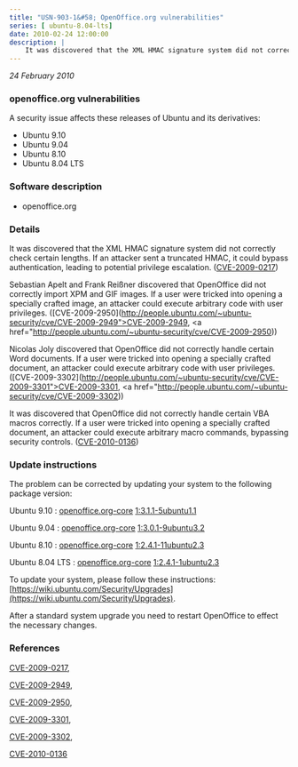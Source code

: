 ```yaml
---
title: "USN-903-1&#58; OpenOffice.org vulnerabilities"
series: [ ubuntu-8.04-lts]
date: 2010-02-24 12:00:00
description: |
    It was discovered that the XML HMAC signature system did not correctly check certain lengths. If an attacker sent a truncated HMAC, it could bypass authentication, leading to potential privilege escalation. ([CVE-2009-0217](http://people.ubuntu.com/~ubuntu-security/cve/CVE-2009-0217))
--- 
```

 
 

*24 February 2010*

### openoffice.org vulnerabilities

A security issue affects these releases of Ubuntu and its derivatives:

* Ubuntu 9.10
* Ubuntu 9.04
* Ubuntu 8.10
* Ubuntu 8.04 LTS

### Software description

* openoffice.org 

### Details

It was discovered that the XML HMAC signature system did not correctly check certain lengths. If an attacker sent a truncated HMAC, it could bypass authentication, leading to potential privilege escalation. ([CVE-2009-0217](http://people.ubuntu.com/~ubuntu-security/cve/CVE-2009-0217))

Sebastian Apelt and Frank Reißner discovered that OpenOffice did not correctly import XPM and GIF images. If a user were tricked into opening a specially crafted image, an attacker could execute arbitrary code with user privileges. ([CVE-2009-2950](http://people.ubuntu.com/~ubuntu-security/cve/CVE-2009-2949">CVE-2009-2949</a>, <a href="http://people.ubuntu.com/~ubuntu-security/cve/CVE-2009-2950))

Nicolas Joly discovered that OpenOffice did not correctly handle certain Word documents. If a user were tricked into opening a specially crafted document, an attacker could execute arbitrary code with user privileges. ([CVE-2009-3302](http://people.ubuntu.com/~ubuntu-security/cve/CVE-2009-3301">CVE-2009-3301</a>, <a href="http://people.ubuntu.com/~ubuntu-security/cve/CVE-2009-3302))

It was discovered that OpenOffice did not correctly handle certain VBA macros correctly. If a user were tricked into opening a specially crafted document, an attacker could execute arbitrary macro commands, bypassing security controls. ([CVE-2010-0136](http://people.ubuntu.com/~ubuntu-security/cve/CVE-2010-0136)) 

### Update instructions

The problem can be corrected by updating your system to the following package version:

Ubuntu 9.10
 : [openoffice.org-core](https://launchpad.net/ubuntu/+source/openoffice.org) <span> [1:3.1.1-5ubuntu1.1](https://launchpad.net/ubuntu/+source/openoffice.org/1:3.1.1-5ubuntu1.1) </span> 

Ubuntu 9.04
 : [openoffice.org-core](https://launchpad.net/ubuntu/+source/openoffice.org) <span> [1:3.0.1-9ubuntu3.2](https://launchpad.net/ubuntu/+source/openoffice.org/1:3.0.1-9ubuntu3.2) </span> 

Ubuntu 8.10
 : [openoffice.org-core](https://launchpad.net/ubuntu/+source/openoffice.org) <span> [1:2.4.1-11ubuntu2.3](https://launchpad.net/ubuntu/+source/openoffice.org/1:2.4.1-11ubuntu2.3) </span> 

Ubuntu 8.04 LTS
 : [openoffice.org-core](https://launchpad.net/ubuntu/+source/openoffice.org) <span> [1:2.4.1-1ubuntu2.3](https://launchpad.net/ubuntu/+source/openoffice.org/1:2.4.1-1ubuntu2.3) </span> 

To update your system, please follow these instructions: [https://wiki.ubuntu.com/Security/Upgrades](https://wiki.ubuntu.com/Security/Upgrades).

After a standard system upgrade you need to restart OpenOffice to effect the necessary changes. 

### References

 
 [CVE-2009-0217](http://people.ubuntu.com/~ubuntu-security/cve/CVE-2009-0217), 

 [CVE-2009-2949](http://people.ubuntu.com/~ubuntu-security/cve/CVE-2009-2949), 

 [CVE-2009-2950](http://people.ubuntu.com/~ubuntu-security/cve/CVE-2009-2950), 

 [CVE-2009-3301](http://people.ubuntu.com/~ubuntu-security/cve/CVE-2009-3301), 

 [CVE-2009-3302](http://people.ubuntu.com/~ubuntu-security/cve/CVE-2009-3302), 

 [CVE-2010-0136](http://people.ubuntu.com/~ubuntu-security/cve/CVE-2010-0136)
 

